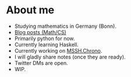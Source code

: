 # About me

* Studying mathematics in Germany (Bonn).
* [Blog posts (Math/CS)](https://mssh.dev)
* Primarily python for now.
* Currently learning Haskell.
* Currently working on [MSSH.Chrono](https://github.com/MathManuelHinz/chrono "Chrono").
* I will gladly share notes (once they are ready).
* Twitter DMs are open.
* WIP.
